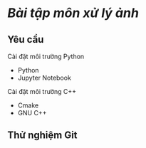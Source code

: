 # *Bài tập môn xử lý ảnh*
## Yêu cầu 
Cài đặt môi trường Python
+ Python 
+ Jupyter Notebook 

Cài đặt môi trường C++
+ Cmake
+ GNU C++
## Thử nghiệm Git

 
